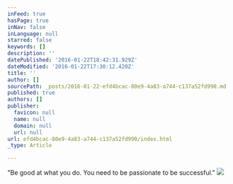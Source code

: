 ```yaml
---
inFeed: true
hasPage: true
inNav: false
inLanguage: null
starred: false
keywords: []
description: ''
datePublished: '2016-01-22T18:42:31.929Z'
dateModified: '2016-01-22T17:30:12.420Z'
title: ''
author: []
sourcePath: _posts/2016-01-22-efd4bcac-80e9-4a83-a744-c137a52fd990.md
published: true
authors: []
publisher:
  favicon: null
  name: null
  domain: null
  url: null
url: efd4bcac-80e9-4a83-a744-c137a52fd990/index.html
_type: Article

---
```

"Be good at what you do. You need to be passionate to be successful."
![](https://s3-us-west-2.amazonaws.com/the-grid-img/p/e847cc8f00af74b6af81d67a7a9085186b12d9a6.jpg)